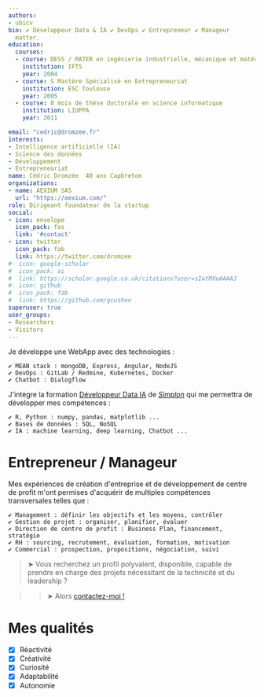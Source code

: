 ```yaml
---
authors:
- ubicv
bio: ✔ Développeur Data & IA ✔ DevOps ✔ Entrepreneur ✔ Manageur 
  matter.
education:
  courses:
  - course: DESS / MATER en ingénierie industrielle, mécanique et matériaux
    institution: IFTS
    year: 2004
  - course: S Mastère Spécialisé en Entrepreneuriat
    institution: ESC Toulouse
    year: 2005
  - course: 8 mois de thèse doctorale en science informatique
    institution: LIUPPA
    year: 2011

email: "cedric@dromzee.fr"
interests:
- Intelligence artificielle (IA)
- Science des données
- Développement
- Entrepreneuriat
name: Cédric Dromzée  40 ans Capbreton
organizations:
- name: AEXIUM SAS
  url: "https://aexium.com/"
role: Dirigeant foundateur de la startup
social:
- icon: envelope
  icon_pack: fas
  link: '#contact'
- icon: twitter
  icon_pack: fab
  link: https://twitter.com/dromzee
#- icon: google-scholar
#  icon_pack: ai
#  link: https://scholar.google.co.uk/citations?user=sIwtMXoAAAAJ
#- icon: github
#  icon_pack: fab
#  link: https://github.com/gcushen
superuser: true
user_groups:
- Researchers
- Visitors
---
```


Je développe une WebApp avec des technologies :
 
    ✔ MEAN stack : mongoDB, Express, Angular, NodeJS
    ✔ DevOps : GitLab / Redmine, Kubernetes, Docker
    ✔ Chatbot : Dialogflow

J'intègre la formation [Développeur Data IA](https://simplon.co/ecoleia/) de *[Simplon](https://simplon.co/ecoleia/)* qui me permettra de développer mes compétences :

    ✔ R, Python : numpy, pandas, matplotlib ... 
    ✔ Bases de données : SQL, NoSQL
    ✔ IA : machine learning, deep learning, Chatbot ...

# Entrepreneur / Manageur

Mes expériences de création d'entreprise et de développement de centre de profit m'ont permises d'acquérir de multiples compétences transversales telles que :

    ✔ Management : définir les objectifs et les moyens, contrôler
    ✔ Gestion de projet : organiser, planifier, évaluer
    ✔ Direction de centre de profit : Business Plan, financement, stratégie
    ✔ RH : sourcing, recrutement, évaluation, formation, motivation
    ✔ Commercial : prospection, propositions, négociation, suivi

> ➤ Vous recherchez un profil polyvalent, disponible, capable de prendre en charge des projets nécessitant de la technicité et du leadership ?

>> ➤ Alors [contactez-moi !](#contact)


# Mes qualités

- [x] Réactivité
- [x] Créativité
- [x] Curiosité
- [x] Adaptabilité
- [x] Autonomie
